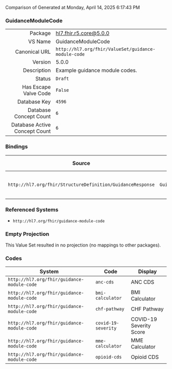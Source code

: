 Comparison of 
Generated at Monday, April 14, 2025 6:17:43 PM

### GuidanceModuleCode

|      |     |
| ---: | --- |
| Package | hl7.fhir.r5.core@5.0.0 |
| VS Name | GuidanceModuleCode |
| Canonical URL | `http://hl7.org/fhir/ValueSet/guidance-module-code` |
| Version | 5.0.0 |
| Description | Example guidance module codes. |
| Status | `Draft` |
| Has Escape Valve Code | `False` |
| Database Key | `4596` |
| Database Concept Count | `6` |
| Database Active Concept Count | `6` |
### Bindings

| Source | Element | Binding | Strength | Element Short |
| ------ | ------- | ------- | -------- | ------------- |
| `http://hl7.org/fhir/StructureDefinition/GuidanceResponse` | `GuidanceResponse.module[x]` | `http://hl7.org/fhir/ValueSet/guidance-module-code` | `Example` | What guidance was requested |

### Referenced Systems

* `http://hl7.org/fhir/guidance-module-code`
### Empty Projection

This Value Set resulted in no projection (no mappings to other packages).

### Codes

| System | Code | Display |
| ------ | ---- | ------- |
| `http://hl7.org/fhir/guidance-module-code` | `anc-cds` | ANC CDS |
| `http://hl7.org/fhir/guidance-module-code` | `bmi-calculator` | BMI Calculator |
| `http://hl7.org/fhir/guidance-module-code` | `chf-pathway` | CHF Pathway |
| `http://hl7.org/fhir/guidance-module-code` | `covid-19-severity` | COVID-19 Severity Score |
| `http://hl7.org/fhir/guidance-module-code` | `mme-calculator` | MME Calculator |
| `http://hl7.org/fhir/guidance-module-code` | `opioid-cds` | Opioid CDS |
